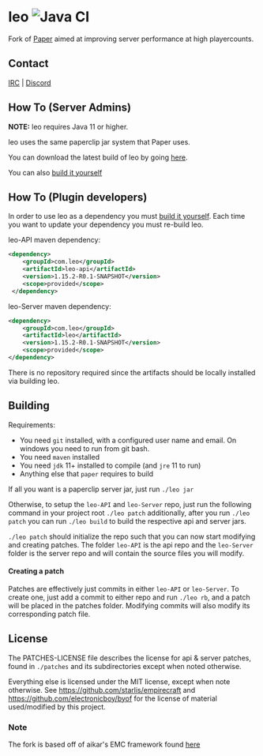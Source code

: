 leo ![Java CI](https://github.com/Spottedleaf/leo/workflows/Java%20CI/badge.svg)
==

Fork of [Paper](https://github.com/PaperMC/Paper) aimed at improving server performance at high playercounts.

## Contact
[IRC](http://irc.spi.gt/iris/?channels=leo) | [Discord](https://discord.gg/CgDPu27)

## How To (Server Admins)
**NOTE:** leo requires Java 11 or higher.

leo uses the same paperclip jar system that Paper uses.

You can download the latest build of leo by going [here](https://ci.codemc.io/job/Spottedleaf/job/leo/).

You can also [build it yourself](https://github.com/Spottedleaf/leo#building)

## How To (Plugin developers)
In order to use leo as a dependency you must [build it yourself](https://github.com/Spottedleaf/leo#building).
Each time you want to update your dependency you must re-build leo.

leo-API maven dependency:
```xml
<dependency>
    <groupId>com.leo</groupId>
    <artifactId>leo-api</artifactId>
    <version>1.15.2-R0.1-SNAPSHOT</version>
    <scope>provided</scope>
 </dependency>
 ```

leo-Server maven dependency:
```xml
<dependency>
    <groupId>com.leo</groupId>
    <artifactId>leo</artifactId>
    <version>1.15.2-R0.1-SNAPSHOT</version>
    <scope>provided</scope>
</dependency>
```

There is no repository required since the artifacts should be locally installed
via building leo.

## Building

Requirements:
- You need `git` installed, with a configured user name and email. 
   On windows you need to run from git bash.
- You need `maven` installed
- You need `jdk` 11+ installed to compile (and `jre` 11 to run)
- Anything else that `paper` requires to build

If all you want is a paperclip server jar, just run `./leo jar`

Otherwise, to setup the `leo-API` and `leo-Server` repo, just run the following command
in your project root `./leo patch` additionally, after you run `./leo patch` you can run `./leo build` to build the 
respective api and server jars.

`./leo patch` should initialize the repo such that you can now start modifying and creating
patches. The folder `leo-API` is the api repo and the `leo-Server` folder
is the server repo and will contain the source files you will modify.

#### Creating a patch
Patches are effectively just commits in either `leo-API` or `leo-Server`.
To create one, just add a commit to either repo and run `./leo rb`, and a
patch will be placed in the patches folder. Modifying commits will also modify its
corresponding patch file.

## License
The PATCHES-LICENSE file describes the license for api & server patches,
found in `./patches` and its subdirectories except when noted otherwise.

Everything else is licensed under the MIT license, except when note otherwise.
See https://github.com/starlis/empirecraft and https://github.com/electronicboy/byof
for the license of material used/modified by this project.

### Note

The fork is based off of aikar's EMC framework found [here](https://github.com/starlis/empirecraft)
